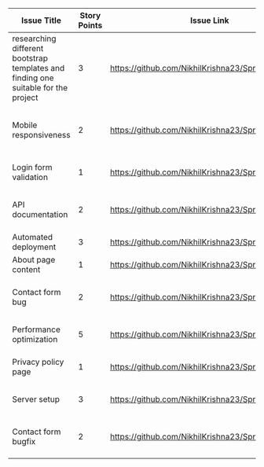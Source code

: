 | Issue Title | Story Points | Issue Link | Status | Assigned To | Assigned On | Completed On | Category | Status Notes |
| --- | --- | --- | --- | --- | --- | --- | --- | --- |
| researching different bootstrap templates and finding one suitable for the project | 3 | https://github.com/NikhilKrishna23/Sprint1/issues/1 | Completed | sassank | 2023-04-01 | - | Feature | found a template |
| Mobile responsiveness | 2 | https://github.com/NikhilKrishna23/Sprint1/issues/2 | In Progress | Developer B | 2023-04-02 | - | Feature | Testing responsive design on different devices |
| Login form validation | 1 | https://github.com/NikhilKrishna23/Sprint1/issues/3 | Completed | Developer A | 2023-04-03 | 2023-04-04 | Bug | Added validation logic to login form |
| API documentation | 2 | https://github.com/NikhilKrishna23/Sprint1/issues/4 | In Review | Developer B | 2023-04-04 | - | Docs | Draft documentation submitted for review |
| Automated deployment | 3 | https://github.com/NikhilKrishna23/Sprint1/issues/5 | In Progress | Developer A | 2023-04-05 | - | Devops Task | Setting up CI/CD pipeline |
| About page content | 1 | https://github.com/NikhilKrishna23/Sprint1/issues/6 | Completed | Developer B | 2023-04-06 | 2023-04-07 | Docs | Added content for about page |
| Contact form bug | 2 | https://github.com/NikhilKrishna23/Sprint1/issues/7 | In Progress | Developer A | 2023-04-07 | - | Bug | Investigating issue with form submission |
| Performance optimization | 5 | https://github.com/NikhilKrishna23/Sprint1/issues/8 | In Progress | Developer B | 2023-04-08 | - | Feature | Profiling site and optimizing code |
| Privacy policy page | 1 | https://github.com/NikhilKrishna23/Sprint1/issues/9 | Completed | Developer A | 2023-04-09 | 2023-04-10 | Docs | Added content for privacy policy page |
| Server setup | 3 | https://github.com/NikhilKrishna23/Sprint1/issues/10 | In Review | Developer B | 2023-04-10 | - | Devops Task | Configuring server for deployment |
| Contact form bugfix | 2 | https://github.com/NikhilKrishna23/Sprint1/issues/11 | In Progress | Developer A | 2023-04-11 | - | Bug | Resolving issue with form submission |
